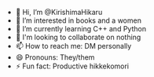- 👋 Hi, I’m @KirishimaHikaru
- 👀 I’m interested in books and a women
- 🌱 I’m currently learning C++ and Python
- 💞️ I'm looking to collaborate on nothing
- 📫 How to reach me: DM personally
- 😄 Pronouns: They/them
- ⚡ Fun fact: Productive hikkekomori

<!---
KirishimaHikaru/KirishimaHikaru is a ✨ special ✨ repository because its `README.md` (this file) appears on your GitHub profile.
You can click the Preview link to take a look at your changes.
--->
